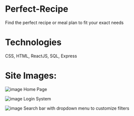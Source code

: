 # Perfect-Recipe
Find the perfect recipe or meal plan to fit your exact needs

# Technologies
CSS, HTML, ReactJS, SQL, Express

# Site Images:

![image](https://user-images.githubusercontent.com/73730967/188506169-0287a7ff-db04-470b-87a0-ab88bf537383.png)
Home Page

![image](https://user-images.githubusercontent.com/73730967/188506062-e046cf06-cea4-4db7-b023-8af07d4e47ba.png)
Login System

![image](https://user-images.githubusercontent.com/73730967/189562796-93fb68b0-1d82-4a76-b805-7ef6e62bfcf9.png)
Search bar with dropdown menu to customize filters


